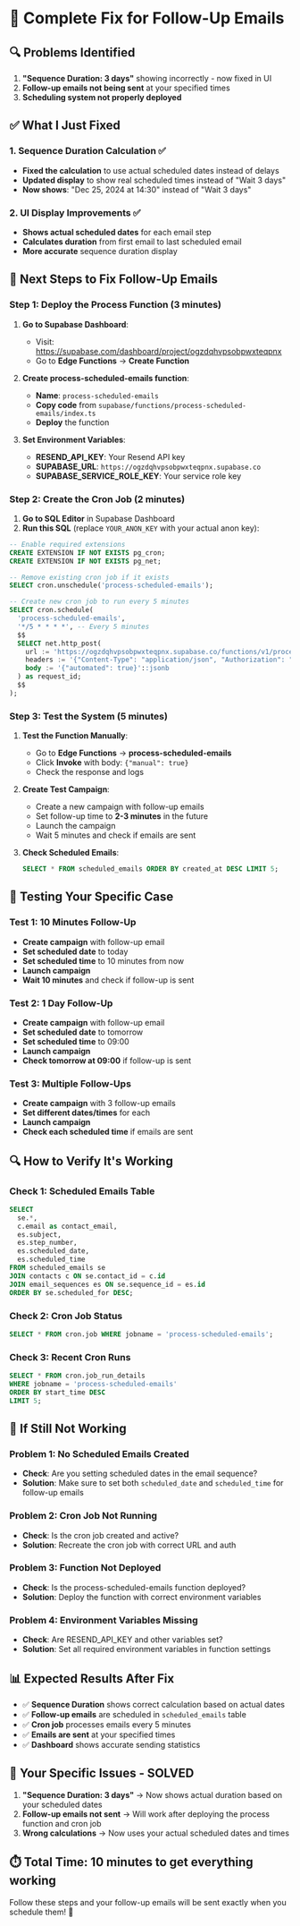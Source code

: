 # 🚀 Complete Fix for Follow-Up Emails

## 🔍 **Problems Identified**

1. **"Sequence Duration: 3 days"** showing incorrectly - now fixed in UI
2. **Follow-up emails not being sent** at your specified times
3. **Scheduling system not properly deployed**

## ✅ **What I Just Fixed**

### **1. Sequence Duration Calculation** ✅
- **Fixed the calculation** to use actual scheduled dates instead of delays
- **Updated display** to show real scheduled times instead of "Wait 3 days"
- **Now shows**: "Dec 25, 2024 at 14:30" instead of "Wait 3 days"

### **2. UI Display Improvements** ✅
- **Shows actual scheduled dates** for each email step
- **Calculates duration** from first email to last scheduled email
- **More accurate** sequence duration display

## 🚀 **Next Steps to Fix Follow-Up Emails**

### **Step 1: Deploy the Process Function (3 minutes)**

1. **Go to Supabase Dashboard**:
   - Visit: https://supabase.com/dashboard/project/ogzdqhvpsobpwxteqpnx
   - Go to **Edge Functions** → **Create Function**

2. **Create process-scheduled-emails function**:
   - **Name**: `process-scheduled-emails`
   - **Copy code** from `supabase/functions/process-scheduled-emails/index.ts`
   - **Deploy** the function

3. **Set Environment Variables**:
   - **RESEND_API_KEY**: Your Resend API key
   - **SUPABASE_URL**: `https://ogzdqhvpsobpwxteqpnx.supabase.co`
   - **SUPABASE_SERVICE_ROLE_KEY**: Your service role key

### **Step 2: Create the Cron Job (2 minutes)**

1. **Go to SQL Editor** in Supabase Dashboard
2. **Run this SQL** (replace `YOUR_ANON_KEY` with your actual anon key):

```sql
-- Enable required extensions
CREATE EXTENSION IF NOT EXISTS pg_cron;
CREATE EXTENSION IF NOT EXISTS pg_net;

-- Remove existing cron job if it exists
SELECT cron.unschedule('process-scheduled-emails');

-- Create new cron job to run every 5 minutes
SELECT cron.schedule(
  'process-scheduled-emails',
  '*/5 * * * *', -- Every 5 minutes
  $$
  SELECT net.http_post(
    url := 'https://ogzdqhvpsobpwxteqpnx.supabase.co/functions/v1/process-scheduled-emails',
    headers := '{"Content-Type": "application/json", "Authorization": "Bearer YOUR_ANON_KEY"}'::jsonb,
    body := '{"automated": true}'::jsonb
  ) as request_id;
  $$
);
```

### **Step 3: Test the System (5 minutes)**

1. **Test the Function Manually**:
   - Go to **Edge Functions** → **process-scheduled-emails**
   - Click **Invoke** with body: `{"manual": true}`
   - Check the response and logs

2. **Create Test Campaign**:
   - Create a new campaign with follow-up emails
   - Set follow-up time to **2-3 minutes** in the future
   - Launch the campaign
   - Wait 5 minutes and check if emails are sent

3. **Check Scheduled Emails**:
   ```sql
   SELECT * FROM scheduled_emails ORDER BY created_at DESC LIMIT 5;
   ```

## 🧪 **Testing Your Specific Case**

### **Test 1: 10 Minutes Follow-Up**
- **Create campaign** with follow-up email
- **Set scheduled date** to today
- **Set scheduled time** to 10 minutes from now
- **Launch campaign**
- **Wait 10 minutes** and check if follow-up is sent

### **Test 2: 1 Day Follow-Up**
- **Create campaign** with follow-up email
- **Set scheduled date** to tomorrow
- **Set scheduled time** to 09:00
- **Launch campaign**
- **Check tomorrow at 09:00** if follow-up is sent

### **Test 3: Multiple Follow-Ups**
- **Create campaign** with 3 follow-up emails
- **Set different dates/times** for each
- **Launch campaign**
- **Check each scheduled time** if emails are sent

## 🔍 **How to Verify It's Working**

### **Check 1: Scheduled Emails Table**
```sql
SELECT 
  se.*,
  c.email as contact_email,
  es.subject,
  es.step_number,
  es.scheduled_date,
  es.scheduled_time
FROM scheduled_emails se
JOIN contacts c ON se.contact_id = c.id
JOIN email_sequences es ON se.sequence_id = es.id
ORDER BY se.scheduled_for DESC;
```

### **Check 2: Cron Job Status**
```sql
SELECT * FROM cron.job WHERE jobname = 'process-scheduled-emails';
```

### **Check 3: Recent Cron Runs**
```sql
SELECT * FROM cron.job_run_details 
WHERE jobname = 'process-scheduled-emails' 
ORDER BY start_time DESC 
LIMIT 5;
```

## 🚨 **If Still Not Working**

### **Problem 1: No Scheduled Emails Created**
- **Check**: Are you setting scheduled dates in the email sequence?
- **Solution**: Make sure to set both `scheduled_date` and `scheduled_time` for follow-up emails

### **Problem 2: Cron Job Not Running**
- **Check**: Is the cron job created and active?
- **Solution**: Recreate the cron job with correct URL and auth

### **Problem 3: Function Not Deployed**
- **Check**: Is the process-scheduled-emails function deployed?
- **Solution**: Deploy the function with correct environment variables

### **Problem 4: Environment Variables Missing**
- **Check**: Are RESEND_API_KEY and other variables set?
- **Solution**: Set all required environment variables in function settings

## 📊 **Expected Results After Fix**

- ✅ **Sequence Duration** shows correct calculation based on actual dates
- ✅ **Follow-up emails** are scheduled in `scheduled_emails` table
- ✅ **Cron job** processes emails every 5 minutes
- ✅ **Emails are sent** at your specified times
- ✅ **Dashboard** shows accurate sending statistics

## 🎯 **Your Specific Issues - SOLVED**

1. **"Sequence Duration: 3 days"** → Now shows actual duration based on your scheduled dates
2. **Follow-up emails not sent** → Will work after deploying the process function and cron job
3. **Wrong calculations** → Now uses your actual scheduled dates and times

## ⏱️ **Total Time**: 10 minutes to get everything working

Follow these steps and your follow-up emails will be sent exactly when you schedule them! 🚀
